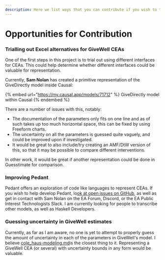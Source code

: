 ```yaml
---
description: Here we list ways that you can contribute if you wish to this project.
---
```


# Opportunities for Contribution

### Trialling out Excel alternatives for GiveWell CEAs

One of the first steps in this project is to trial out using different interfaces for CEAs. This could help determine whether different interfaces could be valuable for representation.

Currently, **Sam Nolan** has created a primitive representation of the GiveDirectly model inside Causal:

{% embed url="https://my.causal.app/models/71712" %}
GiveDirectly model within Causal
{% endembed %}

There are a number of issues with this, notably:

* The documentation of the parameters only fits on one line and as of such takes up too much horizontal space, this can be fixed by using Freeform charts.
* The uncertainty on all the parameters is guessed quite vaguely, and could be improved upon if investigated.
* It would be great to also include/try creating an AMF/DtW version of this, so that it may be possible to compare different interventions.

In other work, it would be great if another representation could be done in Guesstimate for comparison.

### Improving Pedant

Pedant offers an exploration of code like languages to represent CEAs. If you wish to help develop Pedant, lo[ok at open issues on GitHub](https://github.com/Hazelfire/pedant/issues), as well as get in contact with Sam Nolan on the EA Forum, Discord, or the EA Public Interest Technologists Slack. I am currently looking for people to transcribe other models, as well as Haskell Developers.

### Guessing uncertainty in GiveWell estimates

Currently, as far as I am aware, no one is yet to attempt to properly guess the amount of uncertainty in each of the parameters in GiveWell's model. I believe [cole\_haus-modeling.md](../tools-and-examples/cole\_haus-modeling.md "mention")is the closest thing to it. Representing a GiveWell CEA (or several) with uncertainty bounds in any form would be valuable.
